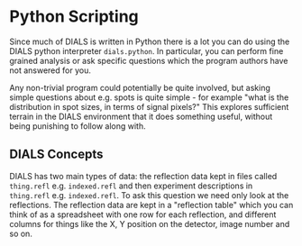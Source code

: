 Python Scripting
================

Since much of DIALS is written in Python there is a lot you can do using the DIALS python interpreter `dials.python`. In particular, you can perform fine grained analysis or ask specific questions which the program authors have not answered for you.

Any non-trivial program could potentially be quite involved, but asking simple questions about e.g. spots is quite simple - for example "what is the distribution in spot sizes, in terms of signal pixels?" This explores sufficient terrain in the DIALS environment that it does something useful, without being punishing to follow along with.

DIALS Concepts
--------------

DIALS has two main types of data: the reflection data kept in files called `thing.refl` e.g. `indexed.refl` and then experiment descriptions in `thing.refl` e.g. `indexed.refl`. To ask this question we need only look at the reflections. The reflection data are kept in a "reflection table" which you can think of as a spreadsheet with one row for each reflection, and different columns for things like the X, Y position on the detector, image number and so on.